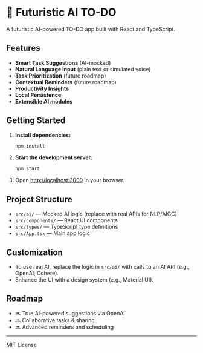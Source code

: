 # 🧠 Futuristic AI TO-DO

A futuristic AI-powered TO-DO app built with React and TypeScript.

## Features

- **Smart Task Suggestions** (AI-mocked)
- **Natural Language Input** (plain text or simulated voice)
- **Task Prioritization** (future roadmap)
- **Contextual Reminders** (future roadmap)
- **Productivity Insights**
- **Local Persistence**
- **Extensible AI modules**

## Getting Started

1. **Install dependencies:**
   ```bash
   npm install
   ```

2. **Start the development server:**
   ```bash
   npm start
   ```

3. Open [http://localhost:3000](http://localhost:3000) in your browser.

## Project Structure

- `src/ai/` — Mocked AI logic (replace with real APIs for NLP/AIGC)
- `src/components/` — React UI components
- `src/types/` — TypeScript type definitions
- `src/App.tsx` — Main app logic

## Customization

- To use real AI, replace the logic in `src/ai/` with calls to an AI API (e.g., OpenAI, Cohere).
- Enhance the UI with a design system (e.g., Material UI).

## Roadmap

- 🔜 True AI-powered suggestions via OpenAI
- 🔜 Collaborative tasks & sharing
- 🔜 Advanced reminders and scheduling

---

MIT License